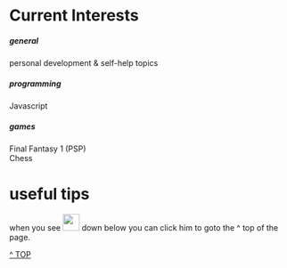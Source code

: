 # Current Interests

##### general
personal development & self-help topics <br />

##### programming
Javascript 

##### games
Final Fantasy 1 (PSP)<br />
Chess


# useful tips 
when you see 
<img onclick="javascript:location.href='#'" src="../images/puffboy.gif" height="30px" width="30px"> down below you can click him to goto the ^ top of the page.

<a class="topOfPage" href="#top" title="Go to the top of this page">^ TOP</a>